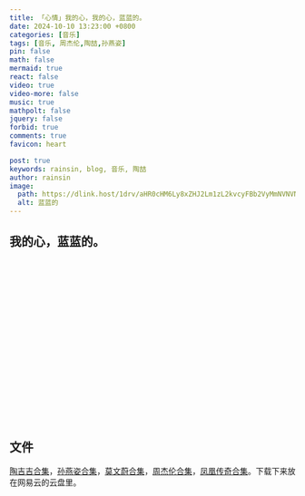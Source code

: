 ```yaml
---
title: 「心情」我的心，我的心，蓝蓝的。
date: 2024-10-10 13:23:00 +0800
categories: [音乐]
tags: [音乐, 周杰伦,陶喆,孙燕姿]
pin: false
math: false
mermaid: true
react: false
video: true
video-more: false
music: true
mathpolt: false
jquery: false
forbid: true
comments: true
favicon: heart

post: true
keywords: rainsin, blog, 音乐, 陶喆
author: rainsin
image:
  path: https://dlink.host/1drv/aHR0cHM6Ly8xZHJ2Lm1zL2kvcyFBb2VyMmNVNVNsT0ZpWUVVU3ZFdndYMkRiM2VfRmc_ZT1EVzgwVVk.jpg
  alt: 蓝蓝的
---
```


## 我的心，蓝蓝的。

<div id="blue" style="width: 100%;aspect-ratio: 1920 / 1080;margin:20px 0;"></div>

<script>
window.load_event = {
    ...window.load_event,
    player_video: () => {

      new Artplayer({
        container: '#blue',
        url: 'https://file.rainsin.cn/d/blog/music/%E6%B2%99%E6%BB%A9.mov',
        theme: "#1677b3",
          autoMini: true,
          flip: true,
          playbackRate: true,
          screenshot: true,
          hotkey: true,
          pip: true,
          mutex: true,
          fullscreen: true,
          fullscreenWeb: true,
          miniProgressBar: true,
          playsInline: true,
          setting: true,
          autoOrientation: true,
      });
    }
}
</script>

<style>
  .aplayer{
    font-family: unset;
  }
</style>

## 文件

[陶吉吉合集](https://pan.quark.cn/s/49d07c90357b)，[孙燕姿合集](https://pan.quark.cn/s/ba175104602a)，[莫文蔚合集](https://pan.quark.cn/s/f4c8ea5c5d6d)，[周杰伦合集](https://pan.quark.cn/s/9d84384ac35a)，[凤凰传奇合集](https://pan.quark.cn/s/a395d48ce093)。下载下来放在网易云的云盘里。
